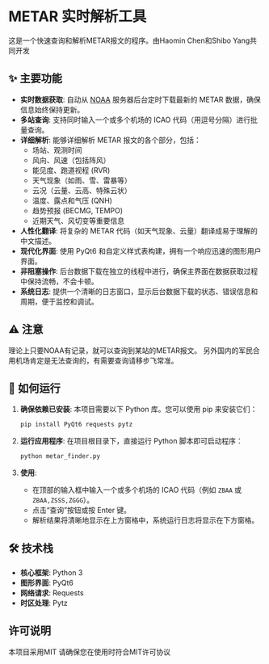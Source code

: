 # METAR 实时解析工具

这是一个快速查询和解析METAR报文的程序。由Haomin Chen和Shibo Yang共同开发

## ✨ 主要功能

- **实时数据获取**: 自动从 [NOAA](https://tgftp.nws.noaa.gov/data/observations/metar/cycles/) 服务器后台定时下载最新的 METAR 数据，确保信息始终保持更新。
- **多站查询**: 支持同时输入一个或多个机场的 ICAO 代码（用逗号分隔）进行批量查询。
- **详细解析**: 能够详细解析 METAR 报文的各个部分，包括：
  - 场站、观测时间
  - 风向、风速（包括阵风）
  - 能见度、跑道视程 (RVR)
  - 天气现象（如雨、雪、雷暴等）
  - 云况（云量、云高、特殊云状）
  - 温度、露点和气压 (QNH)
  - 趋势预报 (BECMG, TEMPO)
  - 近期天气、风切变等重要信息
- **人性化翻译**: 将复杂的 METAR 代码（如天气现象、云量）翻译成易于理解的中文描述。
- **现代化界面**: 使用 PyQt6 和自定义样式表构建，拥有一个响应迅速的图形用户界面。
- **非阻塞操作**: 后台数据下载在独立的线程中进行，确保主界面在数据获取过程中保持流畅，不会卡顿。
- **系统日志**: 提供一个清晰的日志窗口，显示后台数据下载的状态、错误信息和周期，便于监控和调试。

## ⚠️ 注意

理论上只要NOAA有记录，就可以查询到某站的METAR报文。
另外国内的军民合用机场肯定是无法查询的，有需要查询请移步飞常准。

## 🚀 如何运行

1.  **确保依赖已安装**: 
    本项目需要以下 Python 库。您可以使用 pip 来安装它们：
    ```bash
    pip install PyQt6 requests pytz
    ```

2.  **运行应用程序**:
    在项目根目录下，直接运行 Python 脚本即可启动程序：
    ```bash
    python metar_finder.py
    ```

3.  **使用**: 
    - 在顶部的输入框中输入一个或多个机场的 ICAO 代码（例如 `ZBAA` 或 `ZBAA,ZSSS,ZGGG`）。
    - 点击“查询”按钮或按 Enter 键。
    - 解析结果将清晰地显示在上方窗格中，系统运行日志将显示在下方窗格。

## 🛠️ 技术栈

- **核心框架**: Python 3
- **图形界面**: PyQt6
- **网络请求**: Requests
- **时区处理**: Pytz

## 许可说明
本项目采用MIT 请确保您在使用时符合MIT许可协议
